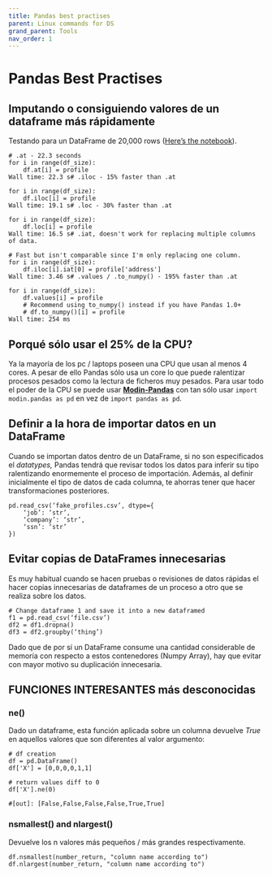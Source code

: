 ```yaml
---
title: Pandas best practises
parent: Linux commands for DS
grand_parent: Tools
nav_order: 1
---
```


# Pandas Best Practises

## Imputando o consiguiendo valores de un dataframe más rápidamente

Testando para un DataFrame de 20,000 rows ([Here’s the notebook](https://colab.research.google.com/drive/1heqQy_55YHA9vacunPIbrf8zqd5SWqN5)).
```
# .at - 22.3 seconds
for i in range(df_size):
    df.at[i] = profile
Wall time: 22.3 s# .iloc - 15% faster than .at

for i in range(df_size):
    df.iloc[i] = profile
Wall time: 19.1 s# .loc - 30% faster than .at

for i in range(df_size):
    df.loc[i] = profile
Wall time: 16.5 s# .iat, doesn't work for replacing multiple columns of data.

# Fast but isn't comparable since I'm only replacing one column.
for i in range(df_size):
    df.iloc[i].iat[0] = profile['address']
Wall time: 3.46 s# .values / .to_numpy() - 195% faster than .at

for i in range(df_size):
    df.values[i] = profile
    # Recommend using to_numpy() instead if you have Pandas 1.0+
    # df.to_numpy()[i] = profile
Wall time: 254 ms
```
## Porqué sólo usar el 25% de la CPU?

Ya la mayoría de los pc / laptops poseen una CPU que usan al menos 4 cores. A pesar de ello Pandas sólo usa un core lo que puede ralentizar procesos pesados como la lectura de ficheros muy pesados. Para usar todo el poder de la CPU se puede usar [**Modin-Pandas**](https://www.google.com/url?q=https%3A%2F%2Fmodin.readthedocs.io%2Fen%2Flatest%2F&sa=D&sntz=1&usg=AFQjCNG29bwPv-t4T-FASNQTfPKRkXXZPA) con tan sólo usar `import modin.pandas as pd` en vez de `import pandas as pd`.

## Definir <dtypes> a la hora de importar datos en un DataFrame

Cuando se importan datos dentro de un DataFrame, si no son especificados el _datatypes,_ Pandas tendrá que revisar todos los datos para inferir su tipo ralentizando enormemente el proceso de importación. Además, al definir inicialmente el tipo de datos de cada columna, te ahorras tener que hacer transformaciones posteriores.

```
pd.read_csv(‘fake_profiles.csv’, dtype={
    ‘job’: ‘str’,
    ‘company’: ‘str’,
    ‘ssn’: ‘str’
})
```

## Evitar copias de DataFrames innecesarias

Es muy habitual cuando se hacen pruebas o revisiones de datos rápidas el hacer copias innecesarias de dataframes de un proceso a otro que se realiza sobre los datos.

```
# Change dataframe 1 and save it into a new dataframed
f1 = pd.read_csv(‘file.csv’)
df2 = df1.dropna()
df3 = df2.groupby(‘thing’)
```
Dado que de por sí un DataFrame consume una cantidad considerable de memoría con respecto a estos contenedores (Numpy Array), hay que evitar con mayor motivo su duplicación innecesaria.

## FUNCIONES INTERESANTES más desconocidas

### ne()

Dado un dataframe, esta función aplicada sobre un columna devuelve _True_ en aquellos valores que son diferentes al valor argumento:
```
# df creation
df = pd.DataFrame()
df['X'] = [0,0,0,0,1,1]

# return values diff to 0
df['X'].ne(0)

#[out]: [False,False,False,False,True,True]
```
  

### nsmallest() and nlargest()

Devuelve los n valores más pequeños / más grandes respectivamente.
```
df.nsmallest(number_return, "column name according to")
df.nlargest(number_return, "column name according to")
```